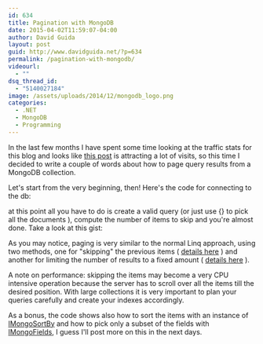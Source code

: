 ```yaml
---
id: 634
title: Pagination with MongoDB
date: 2015-04-02T11:59:07-04:00
author: David Guida
layout: post
guid: http://www.davidguida.net/?p=634
permalink: /pagination-with-mongodb/
videourl:
  - ""
dsq_thread_id:
  - "5140027184"
image: /assets/uploads/2014/12/mongodb_logo.png
categories:
  - .NET
  - MongoDB
  - Programming
---
```

In the last few months I have spent some time looking at the traffic stats for this blog and looks like <a title="Data pagination with WebAPI and AngularJS" href="http://www.davidguida.net/data-pagination-with-webapi-and-angularjs/" target="_blank">this post</a> is attracting a lot of visits, so this time I decided to write a couple of words about how to page query results from a MongoDB collection.

Let's start from the very beginning, then! Here's the code for connecting to the db:

at this point all you have to do is create a valid query (or just use {} to pick all the documents ), compute the number of items to skip and you're almost done. Take a look at this gist:

As you may notice, paging is very similar to the normal Linq approach, using two methods, one for "skipping" the previous items ( <a title="Skip" href="http://docs.mongodb.org/manual/reference/method/cursor.skip/" target="_blank">details here</a> ) and another for limiting the number of results to a fixed amount ( <a title="Limit" href="http://docs.mongodb.org/manual/reference/method/cursor.limit/" target="_blank">details here</a> ).

A note on performance: skipping the items may become a very CPU intensive operation because the server has to scroll over all the items till the desired position. With large collections it is very important to plan your queries carefully and create your indexes accordingly.

As a bonus, the code shows also how to sort the items with an instance of <a title="IMongoSortBy" href="http://docs.mongodb.org/manual/reference/method/cursor.sort/" target="_blank">IMongoSortBy</a> and how to pick only a subset of the fields with <a title="IMongoFields" href="http://docs.mongodb.org/manual/tutorial/project-fields-from-query-results/" target="_blank">IMongoFields</a>, I guess I'll post more on this in the next days.

<div class="post-details-footer-widgets">
</div>